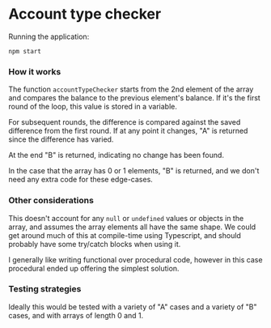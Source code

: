# Account type checker

Running the application:

```
npm start
```

### How it works

The function `accountTypeChecker` starts from the 2nd element of the array
and compares the balance to the previous element's balance. If it's the first
round of the loop, this value is stored in a variable.

For subsequent rounds, the difference is compared against the saved difference from the
first round. If at any point it changes, "A" is returned since the difference has varied.

At the end "B" is returned, indicating no change has been found.

In the case that the array has 0 or 1 elements, "B" is returned, and we don't need
any extra code for these edge-cases.

### Other considerations

This doesn't account for any `null` or `undefined` values or objects in the array, and assumes
the array elements all have the same shape. We could get around much of this at compile-time
using Typescript, and should probably have some try/catch blocks when using it.

I generally like writing functional over procedural code, however in this case procedural ended up offering
the simplest solution.

### Testing strategies

Ideally this would be tested with a variety of "A" cases and a variety of "B" cases, and with arrays of length 0 and 1.
